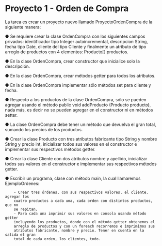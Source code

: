 # Proyecto 1 - Orden de Compra

La tarea es crear un proyecto nuevo llamado ProyectoOrdenCompra de la siguiente manera:

● Se requiere crear la clase OrdenCompra con los siguientes campos privados:
identificador tipo Integer autoincremental, descripcion String, fecha tipo Date,
cliente del tipo Cliente y finalmente un atributo de tipo arreglo de productos con
4 elementos: Producto[] productos.

● En la clase OrdenCompra, crear constructor que inicialice solo la descripción.

● En la clase OrdenCompra, crear métodos getter para todos los atributos.

● En la clase OrdenCompra implementar sólo métodos set para cliente y fecha.

● Respecto a los productos de la clase OrdenCompra, sólo se pueden agregar
usando el método public void addProducto (Producto producto), nada más,
es decir no se pueden agregar en el constructor ni en métodos setter.

● La clase OrdenCompra debe tener un método que devuelva el gran total, sumando
los precios de los productos.

● Crear la clase Producto con tres atributos fabricante tipo String y nombre String
y precio int, inicializar todos sus valores en el constructor e implementar sus
respectivos métodos getter.

● Crear la clase Cliente con dos atributos nombre y apellido, inicializar todos sus
valores en el constructor e implementar sus respectivos métodos getter.

● Escribir un programa, clase con método main, la cual llamaremos EjemploOrdenes:

        - Crear tres órdenes, con sus respectivos valores, el cliente, agregar los
        cuatro productos a cada una, cada orden con distintos productos, que no
        se repitan.
        - Para cada una imprimir sus valores en consola usando método getter
        incluyendo los productos, donde con el método getter obtenemos el
        arreglo de productos y con un foreach recorremos e imprimimos sus
        atributos fabricante, nombre y precio. Tener en cuenta en la salida el gran
        total de cada orden, los clientes, todo.
